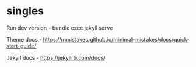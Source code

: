 # singles

Run dev version - bundle exec jekyll serve

Theme docs - https://mmistakes.github.io/minimal-mistakes/docs/quick-start-guide/

Jekyll docs - https://jekyllrb.com/docs/